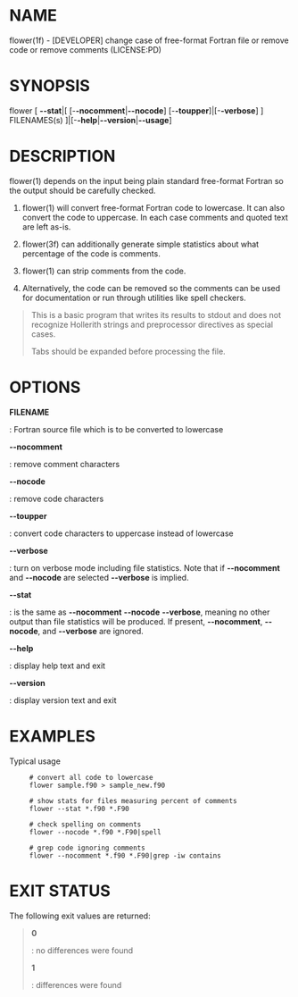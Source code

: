 NAME
====

flower(1f) - \[DEVELOPER\] change case of free-format Fortran file or
remove code or remove comments (LICENSE:PD)

SYNOPSIS
========

flower \[ **--stat**\|\[ \[-**-nocomment**\|**--nocode**\]
\[-**-toupper**\]\|\[-**-verbose**\] \] FILENAMES(s)
\]\|\[-**-help**\|**--version**\|**--usage**\]

DESCRIPTION
===========

flower(1) depends on the input being plain standard free-format Fortran
so the output should be carefully checked.

1.  flower(1) will convert free-format Fortran code to lowercase. It can
    also convert the code to uppercase. In each case comments and quoted
    text are left as-is.

2.  flower(3f) can additionally generate simple statistics about what
    percentage of the code is comments.

3.  flower(1) can strip comments from the code.

4.  Alternatively, the code can be removed so the comments can be used
    for documentation or run through utilities like spell checkers.

> This is a basic program that writes its results to stdout and does not
> recognize Hollerith strings and preprocessor directives as special
> cases.
>
> Tabs should be expanded before processing the file.

OPTIONS
=======

**FILENAME**

:   Fortran source file which is to be converted to lowercase

****--nocomment****

:   remove comment characters

****--nocode****

:   remove code characters

****--toupper****

:   convert code characters to uppercase instead of lowercase

****--verbose****

:   turn on verbose mode including file statistics. Note that if
    **--nocomment** and **--nocode** are selected **--verbose** is
    implied.

****--stat****

:   is the same as **--nocomment** **--nocode** **--verbose**, meaning
    no other output than file statistics will be produced. If present,
    **--nocomment**, **--nocode**, and **--verbose** are ignored.

****--help****

:   display help text and exit

****--version****

:   display version text and exit

EXAMPLES
========

Typical usage

         # convert all code to lowercase
         flower sample.f90 > sample_new.f90

         # show stats for files measuring percent of comments
         flower --stat *.f90 *.F90

         # check spelling on comments
         flower --nocode *.f90 *.F90|spell

         # grep code ignoring comments
         flower --nocomment *.f90 *.F90|grep -iw contains

EXIT STATUS
===========

The following exit values are returned:

> **0**
>
> :   no differences were found
>
> **1**
>
> :   differences were found
